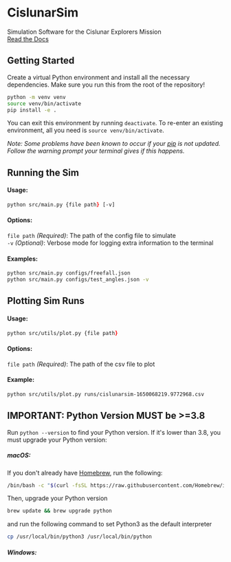 # CislunarSim

Simulation Software for the Cislunar Explorers Mission  
[Read the Docs](https://cislunarsim.readthedocs.io/en/latest/)

## Getting Started

Create a virtual Python environment and install all the necessary dependencies. Make sure you run this from the root of the repository!

```bash
python -m venv venv
source venv/bin/activate
pip install -e .
```

You can exit this environment by running `deactivate`. To re-enter an existing environment, all you need is `source venv/bin/activate`.  

*Note: Some problems have been known to occur if your [pip](https://pypi.org/project/pip/) is not updated. Follow the warning prompt your terminal gives if this happens.*

## Running the Sim

#### Usage:

```zsh
python src/main.py {file path} [-v]
```

#### Options:  
`file path` *(Required)*: The path of the config file to simulate  
`-v` *(Optional)*: Verbose mode for logging extra information to the terminal

#### Examples:  
```zsh
python src/main.py configs/freefall.json 
python src/main.py configs/test_angles.json -v
```

## Plotting Sim Runs

#### Usage:  

```zsh
python src/utils/plot.py {file path}
```

#### Options:  
`file path` *(Required)*: The path of the csv file to plot  

#### Example:  
```zsh
python src/utils/plot.py runs/cislunarsim-1650068219.9772968.csv
```

## IMPORTANT: Python Version MUST be >=3.8

Run `python --version` to find your Python version. If it's lower than 3.8, you must upgrade your Python version:

##### macOS:

If you don't already have [Homebrew](https://brew.sh/), run the following:

```zsh
/bin/bash -c "$(curl -fsSL https://raw.githubusercontent.com/Homebrew/install/HEAD/install.sh)"
```

Then, upgrade your Python version

```zsh
brew update && brew upgrade python
```

and run the following command to set Python3 as the default interpreter

```zsh
cp /usr/local/bin/python3 /usr/local/bin/python
```

##### Windows: